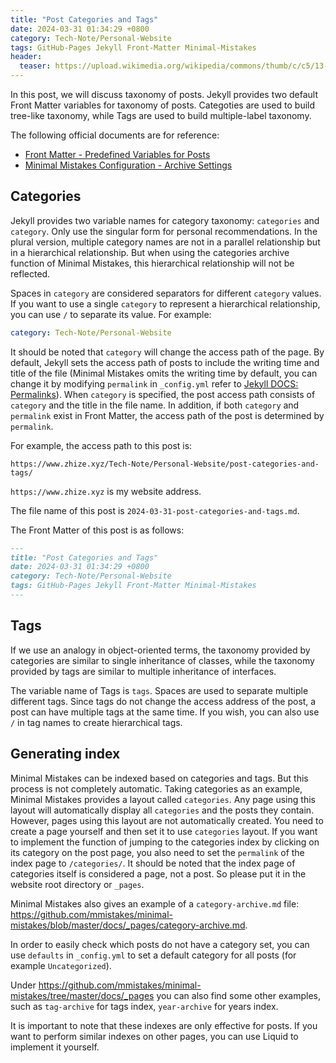 ```yaml
---
title: "Post Categories and Tags"
date: 2024-03-31 01:34:29 +0800
category: Tech-Note/Personal-Website
tags: GitHub-Pages Jekyll Front-Matter Minimal-Mistakes
header:
  teaser: https://upload.wikimedia.org/wikipedia/commons/thumb/c/c5/13-11-02-olb-by-RalfR-03.jpg/640px-13-11-02-olb-by-RalfR-03.jpg
---
```


In this post, we will discuss taxonomy of posts. Jekyll provides two default Front Matter variables for taxonomy of posts. Categoties are used to build tree-like taxonomy, while Tags are used to build multiple-label taxonomy.

The following official documents are for reference:

* [Front Matter - Predefined Variables for Posts](https://jekyllrb.com/docs/front-matter/#predefined-global-variables)
* [Minimal Mistakes Configuration - Archive Settings](https://mmistakes.github.io/minimal-mistakes/docs/configuration/#archive-settings)

## Categories

Jekyll provides two variable names for category taxonomy: `categories` and `category`. Only use the singular form for personal recommendations. In the plural version, multiple category names are not in a parallel relationship but in a hierarchical relationship. But when using the categories archive function of Minimal Mistakes, this hierarchical relationship will not be reflected.

Spaces in `category` are considered separators for different `category` values. If you want to use a single `category` to represent a hierarchical relationship, you can use `/` to separate its value. For example:

```yaml
category: Tech-Note/Personal-Website
```

It should be noted that `category` will change the access path of the page. By default, Jekyll sets the access path of posts to include the writing time and title of the file (Minimal Mistakes omits the writing time by default, you can change it by modifying `permalink` in `_config.yml` refer to [Jekyll DOCS: Permalinks](https://jekyllrb.com/docs/permalinks/)). When `category` is specified, the post access path consists of `category` and the title in the file name. In addition, if both `category` and `permalink` exist in Front Matter, the access path of the post is determined by `permalink`.

For example, the access path to this post is:

```url
https://www.zhize.xyz/Tech-Note/Personal-Website/post-categories-and-tags/
```

`https://www.zhize.xyz` is my website address.

The file name of this post is `2024-03-31-post-categories-and-tags.md`.

The Front Matter of this post is as follows:

```markdown
---
title: "Post Categories and Tags"
date: 2024-03-31 01:34:29 +0800
category: Tech-Note/Personal-Website
tags: GitHub-Pages Jekyll Front-Matter Minimal-Mistakes
---
```

## Tags

If we use an analogy in object-oriented terms, the taxonomy provided by categories are similar to single inheritance of classes, while the taxonomy provided by tags are similar to multiple inheritance of interfaces.

The variable name of Tags is `tags`. Spaces are used to separate multiple different tags. Since tags do not change the access address of the post, a post can have multiple tags at the same time. If you wish, you can also use `/` in tag names to create hierarchical tags.

## Generating index

Minimal Mistakes can be indexed based on categories and tags. But this process is not completely automatic. Taking categories as an example, Minimal Mistakes provides a layout called `categories`. Any page using this layout will automatically display all `categories` and the posts they contain. However, pages using this layout are not automatically created. You need to create a page yourself and then set it to use `categories` layout. If you want to implement the function of jumping to the categories index by clicking on its category on the post page, you also need to set the `permalink` of the index page to `/categories/`. It should be noted that the index page of categories itself is considered a page, not a post. So please put it in the website root directory or `_pages`.

Minimal Mistakes also gives an example of a `category-archive.md` file: <https://github.com/mmistakes/minimal-mistakes/blob/master/docs/_pages/category-archive.md>.

In order to easily check which posts do not have a category set, you can use `defaults` in `_config.yml` to set a default category for all posts (for example `Uncategorized`).

Under <https://github.com/mmistakes/minimal-mistakes/tree/master/docs/_pages> you can also find some other examples, such as `tag-archive` for tags index, `year-archive` for years index.

It is important to note that these indexes are only effective for posts. If you want to perform similar indexes on other pages, you can use Liquid to implement it yourself.
